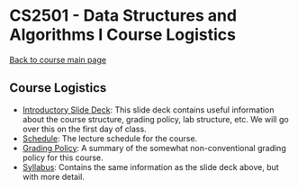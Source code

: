 CS2501 - Data Structures and Algorithms I Course Logistics
===============================

[Back to course main page](../index.html)

<a name="introduction"></a>Course Logistics
---------------------------------------

- [Introductory Slide Deck](../slides/00-introduction.html): This slide deck contains useful information about the course structure, grading policy, lab structure, etc. We will go over this on the first day of class.
- [Schedule](./schedule.html): The lecture schedule for the course.
- [Grading Policy](./grading.html): A summary of the somewhat non-conventional grading policy for this course.
- [Syllabus](./syllabus.html): Contains the same information as the slide deck above, but with more detail.

